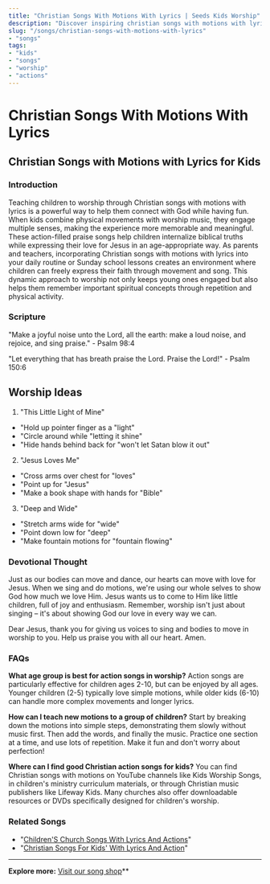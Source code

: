 ```yaml
---
title: "Christian Songs With Motions With Lyrics | Seeds Kids Worship"
description: "Discover inspiring christian songs with motions with lyrics for children's worship and spiritual growth. Quality Christian music resources for families."
slug: "/songs/christian-songs-with-motions-with-lyrics"
- "songs"
tags:
- "kids"
- "songs"
- "worship"
- "actions"
---
```


# Christian Songs With Motions With Lyrics

## Christian Songs with Motions with Lyrics for Kids

### Introduction
Teaching children to worship through Christian songs with motions with lyrics is a powerful way to help them connect with God while having fun. When kids combine physical movements with worship music, they engage multiple senses, making the experience more memorable and meaningful. These action-filled praise songs help children internalize biblical truths while expressing their love for Jesus in an age-appropriate way. As parents and teachers, incorporating Christian songs with motions with lyrics into your daily routine or Sunday school lessons creates an environment where children can freely express their faith through movement and song. This dynamic approach to worship not only keeps young ones engaged but also helps them remember important spiritual concepts through repetition and physical activity.

### Scripture
"Make a joyful noise unto the Lord, all the earth: make a loud noise, and rejoice, and sing praise." - Psalm 98:4

"Let everything that has breath praise the Lord. Praise the Lord!" - Psalm 150:6

## Worship Ideas
1. "This Little Light of Mine"
- "Hold up pointer finger as a "light"
- "Circle around while "letting it shine"
- "Hide hands behind back for "won't let Satan blow it out"

2. "Jesus Loves Me"
- "Cross arms over chest for "loves"
- "Point up for "Jesus"
- "Make a book shape with hands for "Bible"

3. "Deep and Wide"
- "Stretch arms wide for "wide"
- "Point down low for "deep"
- "Make fountain motions for "fountain flowing"

### Devotional Thought
Just as our bodies can move and dance, our hearts can move with love for Jesus. When we sing and do motions, we're using our whole selves to show God how much we love Him. Jesus wants us to come to Him like little children, full of joy and enthusiasm. Remember, worship isn't just about singing – it's about showing God our love in every way we can.

Dear Jesus, thank you for giving us voices to sing and bodies to move in worship to you. Help us praise you with all our heart. Amen.

### FAQs

**What age group is best for action songs in worship?**
Action songs are particularly effective for children ages 2-10, but can be enjoyed by all ages. Younger children (2-5) typically love simple motions, while older kids (6-10) can handle more complex movements and longer lyrics.

**How can I teach new motions to a group of children?**
Start by breaking down the motions into simple steps, demonstrating them slowly without music first. Then add the words, and finally the music. Practice one section at a time, and use lots of repetition. Make it fun and don't worry about perfection!

**Where can I find good Christian action songs for kids?**
You can find Christian songs with motions on YouTube channels like Kids Worship Songs, in children's ministry curriculum materials, or through Christian music publishers like Lifeway Kids. Many churches also offer downloadable resources or DVDs specifically designed for children's worship.

### Related Songs

- "[Children'S Church Songs With Lyrics And Actions](/songs/children-s-church-songs-with-lyrics-and-actions/)"
- "[Christian Songs For Kids' With Lyrics And Action](/songs/christian-songs-for-kids-with-lyrics-and-action/)"

---

**Explore more:** [Visit our song shop](https://seedskidsworship.com/shop)**

<!-- Schema Markup -->
<script type="application/ld+json">
{
  "@context": "https://schema.org",
  "@type": "MusicRecording",
  "name": "Christian Songs With Motions With Lyrics",
  "byArtist": {
    "@type": "MusicGroup",
    "name": "Seeds Kids Worship"
  },
  "isFamilyFriendly": true,
  "url": "https://seedskidsworship.com/songs/christian-songs-with-motions-with-lyrics/"
}
</script>